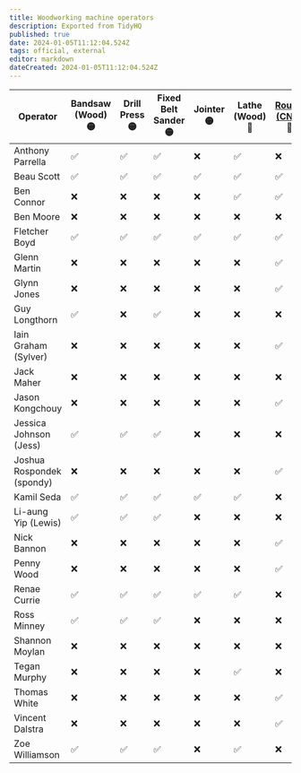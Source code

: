 ```yaml
---
title: Woodworking machine operators
description: Exported from TidyHQ
published: true
date: 2024-01-05T11:12:04.524Z
tags: official, external
editor: markdown
dateCreated: 2024-01-05T11:12:04.524Z
---
```


| Operator | Bandsaw (Wood) 🟡| Drill Press 🟡| Fixed Belt Sander 🟡| Jointer 🟡| Lathe (Wood) 🔴| [Router (CNC)](/tools/cnc/swarf/swarfomat) 🔴| Router (Table) 🟡| Sander (Spindle) 🟡| Saw (Mitre) 🟡| Saw (Table) 🟡| Thicknesser 🟡| 
| --- | --- | --- | --- | --- | --- | --- | --- | --- | --- | --- | --- |
| Anthony Parrella | ✅ | ✅ | ✅ | ❌ | ✅ | ❌ | ❌ | ❌ | ✅ | ❌ | ❌ | 
| Beau Scott | ✅ | ✅ | ✅ | ✅ | ✅ | ✅ | ✅ | ✅ | ✅ | ✅ | ✅ | 
| Ben Connor | ❌ | ❌ | ❌ | ❌ | ✅ | ✅ | ❌ | ❌ | ❌ | ❌ | ❌ | 
| Ben Moore | ❌ | ❌ | ❌ | ❌ | ❌ | ❌ | ❌ | ❌ | ❌ | ✅ | ❌ | 
| Fletcher Boyd | ✅ | ✅ | ✅ | ✅ | ✅ | ✅ | ✅ | ✅ | ✅ | ✅ | ✅ | 
| Glenn Martin | ❌ | ❌ | ❌ | ❌ | ❌ | ✅ | ❌ | ❌ | ❌ | ❌ | ❌ | 
| Glynn Jones | ❌ | ❌ | ❌ | ❌ | ❌ | ✅ | ❌ | ❌ | ❌ | ❌ | ❌ | 
| Guy Longthorn | ✅ | ❌ | ✅ | ❌ | ❌ | ❌ | ❌ | ❌ | ✅ | ✅ | ❌ | 
| Iain Graham (Sylver) | ❌ | ❌ | ❌ | ❌ | ❌ | ✅ | ❌ | ❌ | ❌ | ❌ | ❌ | 
| Jack Maher | ❌ | ❌ | ❌ | ❌ | ❌ | ❌ | ❌ | ❌ | ❌ | ✅ | ❌ | 
| Jason Kongchouy | ❌ | ❌ | ❌ | ❌ | ❌ | ✅ | ❌ | ❌ | ❌ | ❌ | ❌ | 
| Jessica Johnson (Jess) | ✅ | ✅ | ✅ | ❌ | ❌ | ❌ | ❌ | ❌ | ❌ | ✅ | ❌ | 
| Joshua Rospondek (spondy) | ❌ | ❌ | ❌ | ❌ | ❌ | ✅ | ❌ | ❌ | ❌ | ❌ | ❌ | 
| Kamil Seda | ✅ | ✅ | ✅ | ✅ | ✅ | ❌ | ✅ | ✅ | ✅ | ❌ | ✅ | 
| Li-aung Yip (Lewis) | ✅ | ✅ | ✅ | ❌ | ❌ | ❌ | ❌ | ❌ | ✅ | ❌ | ❌ | 
| Nick Bannon | ❌ | ❌ | ❌ | ❌ | ❌ | ✅ | ❌ | ❌ | ❌ | ❌ | ❌ | 
| Penny Wood | ❌ | ❌ | ❌ | ❌ | ❌ | ✅ | ❌ | ❌ | ❌ | ❌ | ❌ | 
| Renae Currie | ✅ | ✅ | ✅ | ✅ | ✅ | ❌ | ✅ | ✅ | ✅ | ✅ | ✅ | 
| Ross Minney | ✅ | ✅ | ✅ | ❌ | ❌ | ❌ | ❌ | ✅ | ✅ | ❌ | ❌ | 
| Shannon Moylan | ❌ | ❌ | ❌ | ❌ | ❌ | ❌ | ❌ | ❌ | ✅ | ✅ | ❌ | 
| Tegan Murphy | ❌ | ❌ | ❌ | ❌ | ✅ | ❌ | ❌ | ❌ | ❌ | ❌ | ❌ | 
| Thomas White | ❌ | ❌ | ❌ | ❌ | ❌ | ✅ | ❌ | ❌ | ❌ | ✅ | ❌ | 
| Vincent Dalstra | ❌ | ❌ | ❌ | ❌ | ❌ | ✅ | ❌ | ❌ | ❌ | ❌ | ❌ | 
| Zoe Williamson | ✅ | ✅ | ✅ | ❌ | ✅ | ❌ | ❌ | ❌ | ✅ | ✅ | ❌ | 
